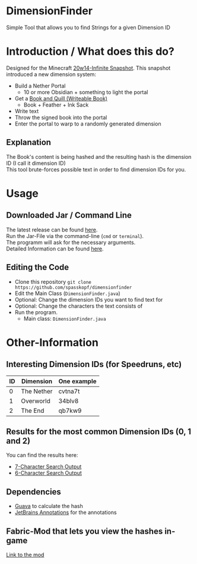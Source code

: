 # DimensionFinder

Simple Tool that allows you to find Strings for a given Dimension ID

# Introduction / What does this do?

Designed for the Minecraft [20w14-Infinite Snapshot](https://minecraft.fandom.com/wiki/Java_Edition_20w14%E2%88%9E).
This snapshot introduced a new dimension system:  

* Build a Nether Portal
    * 10 or more Obsidian + something to light the portal
* Get a [Book and Quill (Writeable Book)](https://minecraft.fandom.com/wiki/Book_and_Quill)
    * Book + Feather + Ink Sack
* Write text
* Throw the signed book into the portal
* Enter the portal to warp to a randomly generated dimension

## Explanation

The Book's content is being hashed and the resulting hash is the dimension ID (I call it dimension ID)  
This tool brute-forces possible text in order to find dimension IDs for you.

# Usage

## Downloaded Jar / Command Line
The latest release can be found [here](https://github.com/spasskopf/dimensionfinder/releases/latest).  
Run the Jar-File via the command-line (`cmd` or `terminal`).  
The programm will ask for the necessary arguments.  
Detailed Information can be found [here](https://github.com/spasskopf/dimensionfinder/wiki/How-do-I-use-this%3F).

## Editing the Code
* Clone this repository `git clone https://github.com/spasskopf/dimensionfinder`
* Edit the Main Class (`DimensionFinder.java`)
* Optional: Change the dimension IDs you want to find text for
* Optional: Change the characters the text consists of
* Run the program.
  * Main class: `DimensionFinder.java`

# Other-Information

## Interesting Dimension IDs (for Speedruns, etc)

|ID|Dimension|One example|
|:----|----|----|
|0|The Nether|cvtna7t|
|1|Overworld|34blv8|
|2|The End|qb7kw9|

## Results for the most common Dimension IDs (0, 1 and 2)

You can find the results here:
* [7-Character Search Output](result_seven_character_search.txt)
* [6-Character Search Output](result_six_character_search.txt)

## Dependencies

* [Guava](https://mvnrepository.com/artifact/com.google.guava/guava) to calculate the hash
* [JetBrains Annotations](https://mvnrepository.com/artifact/org.jetbrains/annotations) for the annotations

## Fabric-Mod that lets you view the hashes in-game

[Link to the mod](https://github.com/spasskopf/dimensionfinder-fabric-mod)
